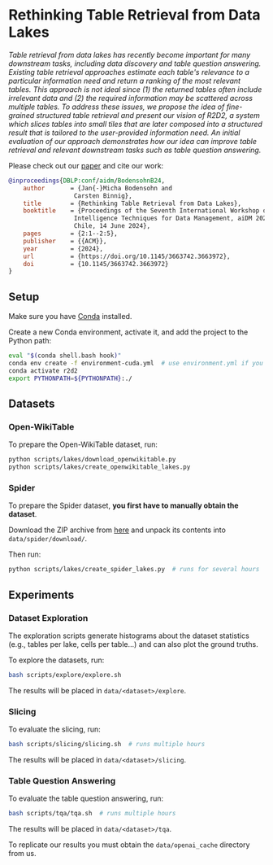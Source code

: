 # Rethinking Table Retrieval from Data Lakes

*Table retrieval from data lakes has recently become important for many downstream tasks, including data discovery and
table question answering. Existing table retrieval approaches estimate each table's relevance to a particular
information need and return a ranking of the most relevant tables. This approach is not ideal since (1) the returned
tables often include irrelevant data and (2) the required information may be scattered across multiple tables. To
address these issues, we propose the idea of fine-grained structured table retrieval and present our vision of R2D2, a
system which slices tables into small tiles that are later composed into a structured result that is tailored to the
user-provided information need. An initial evaluation of our approach demonstrates how our idea can improve table
retrieval and relevant downstream tasks such as table question answering.*

Please check out our [paper](https://doi.org/10.1145/3663742.3663972) and cite our work:

```bibtex
@inproceedings{DBLP:conf/aidm/BodensohnB24,
    author       = {Jan{-}Micha Bodensohn and
                  Carsten Binnig},
    title        = {Rethinking Table Retrieval from Data Lakes},
    booktitle    = {Proceedings of the Seventh International Workshop on Exploiting Artificial
                  Intelligence Techniques for Data Management, aiDM 2024, Santiago,
                  Chile, 14 June 2024},
    pages        = {2:1--2:5},
    publisher    = {{ACM}},
    year         = {2024},
    url          = {https://doi.org/10.1145/3663742.3663972},
    doi          = {10.1145/3663742.3663972}
}
```

## Setup

Make sure you have [Conda](https://docs.conda.io/projects/miniconda/en/latest) installed.

Create a new Conda environment, activate it, and add the project to the Python path:

```bash
eval "$(conda shell.bash hook)"
conda env create -f environment-cuda.yml  # use environment.yml if you don't have CUDA
conda activate r2d2
export PYTHONPATH=${PYTHONPATH}:./
```

## Datasets

### Open-WikiTable

To prepare the Open-WikiTable dataset, run:

```bash
python scripts/lakes/download_openwikitable.py
python scripts/lakes/create_openwikitable_lakes.py
```

### Spider

To prepare the Spider dataset, **you first have to manually obtain the dataset**.

Download the ZIP archive
from [here](https://drive.google.com/u/0/uc?id=1iRDVHLr4mX2wQKSgA9J8Pire73Jahh0m&export=download) and unpack its
contents into `data/spider/download/`.

Then run:

```bash
python scripts/lakes/create_spider_lakes.py  # runs for several hours
```

## Experiments

### Dataset Exploration

The exploration scripts generate histograms about the dataset statistics (e.g., tables per lake, cells per table...) and
can also plot the ground truths.

To explore the datasets, run:

```bash
bash scripts/explore/explore.sh
```

The results will be placed in `data/<dataset>/explore`.

### Slicing

To evaluate the slicing, run:

```bash
bash scripts/slicing/slicing.sh  # runs multiple hours
```

The results will be placed in `data/<dataset>/slicing`.

### Table Question Answering

To evaluate the table question answering, run:

```bash
bash scripts/tqa/tqa.sh  # runs multiple hours
```

The results will be placed in `data/<dataset>/tqa`.

To replicate our results you must obtain the `data/openai_cache` directory from us.
